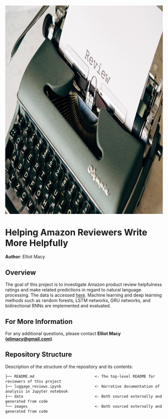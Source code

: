 <p>
<img src="images/markus-winkler--fRAIQHKcc0-unsplash.jpg" width="999.75" height="666.5">
</p>

# Helping Amazon Reviewers Write More Helpfully

**Author**: Elliot Macy

## Overview
The goal of this project is to investigate Amazon product review helpfulness ratings and make related predictions in regard to natural language processing. The data is accessed [here](https://s3.amazonaws.com/amazon-reviews-pds/tsv/index.txt). Machine learning and deep learning methods such as random forests, LSTM networks, GRU networks, and bidirectional RNNs are implemented and evaluated.

## For More Information
For any additional questions, please contact **Elliot Macy (elimacy@gmail.com)**.

## Repository Structure

Description of the structure of the repository and its contents:

```
├── README.md                           <- The top-level README for reviewers of this project
├── luggage_reviews.ipynb               <- Narrative documentation of analysis in Jupyter notebook
├── data                                <- Both sourced externally and generated from code
└── images                              <- Both sourced externally and generated from code

```
